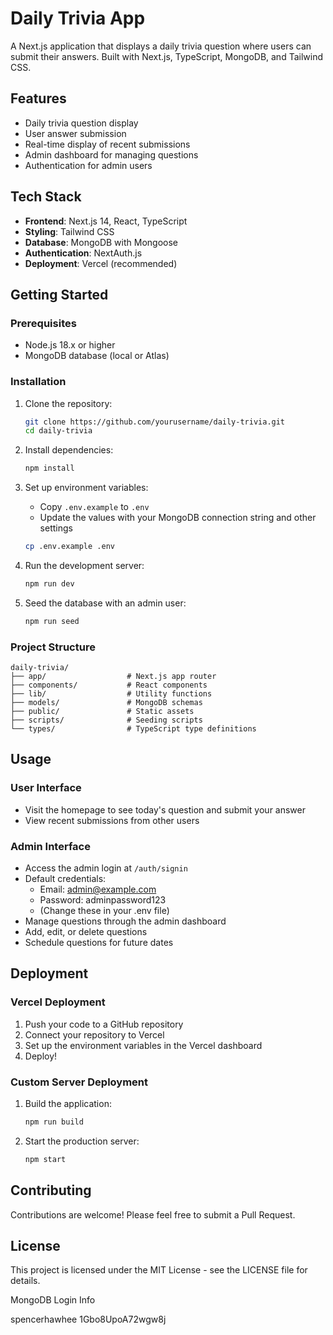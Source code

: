 # Daily Trivia App

A Next.js application that displays a daily trivia question where users can submit their answers. Built with Next.js, TypeScript, MongoDB, and Tailwind CSS.

## Features

- Daily trivia question display
- User answer submission
- Real-time display of recent submissions
- Admin dashboard for managing questions
- Authentication for admin users

## Tech Stack

- **Frontend**: Next.js 14, React, TypeScript
- **Styling**: Tailwind CSS
- **Database**: MongoDB with Mongoose
- **Authentication**: NextAuth.js
- **Deployment**: Vercel (recommended)

## Getting Started

### Prerequisites

- Node.js 18.x or higher
- MongoDB database (local or Atlas)

### Installation

1. Clone the repository:
   ```bash
   git clone https://github.com/yourusername/daily-trivia.git
   cd daily-trivia
   ```

2. Install dependencies:
   ```bash
   npm install
   ```

3. Set up environment variables:
   - Copy `.env.example` to `.env`
   - Update the values with your MongoDB connection string and other settings

   ```bash
   cp .env.example .env
   ```

4. Run the development server:
   ```bash
   npm run dev
   ```

5. Seed the database with an admin user:
   ```bash
   npm run seed
   ```

### Project Structure

```
daily-trivia/
├── app/                  # Next.js app router
├── components/           # React components
├── lib/                  # Utility functions
├── models/               # MongoDB schemas
├── public/               # Static assets
├── scripts/              # Seeding scripts
└── types/                # TypeScript type definitions
```

## Usage

### User Interface

- Visit the homepage to see today's question and submit your answer
- View recent submissions from other users

### Admin Interface

- Access the admin login at `/auth/signin`
- Default credentials:
  - Email: admin@example.com
  - Password: adminpassword123
  - (Change these in your .env file)
- Manage questions through the admin dashboard
- Add, edit, or delete questions
- Schedule questions for future dates

## Deployment

### Vercel Deployment

1. Push your code to a GitHub repository
2. Connect your repository to Vercel
3. Set up the environment variables in the Vercel dashboard
4. Deploy!

### Custom Server Deployment

1. Build the application:
   ```bash
   npm run build
   ```

2. Start the production server:
   ```bash
   npm start
   ```

## Contributing

Contributions are welcome! Please feel free to submit a Pull Request.

## License

This project is licensed under the MIT License - see the LICENSE file for details.

MongoDB Login Info

spencerhawhee
1Gbo8UpoA72wgw8j